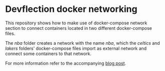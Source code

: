# Devflection docker networking

This repository shows how to make use of docker-compose network section
to connect containers located in two different docker-compose files.

The *nba* folder creates a network with the name *nba*, 
which the *celtics* and *lakers* folders' docker-compose files import as external network and connect some containers to that network.

For more information refer to the accompanying [blog post](http://devflection.com/posts/2022-03-27-docker-connect-two-containers/).
